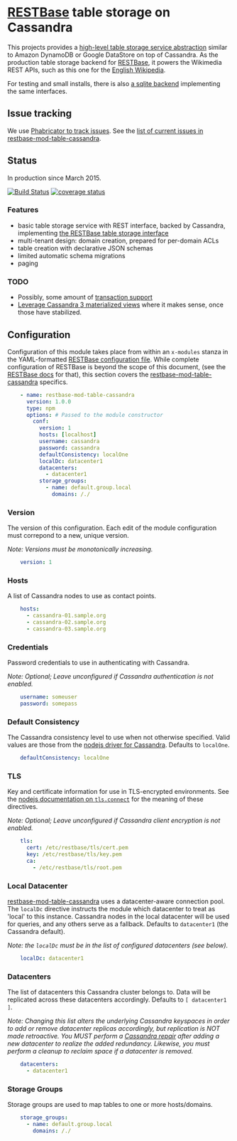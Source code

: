 # [RESTBase](https://github.com/wikimedia/restbase) table storage on Cassandra

This projects provides a [high-level table storage service abstraction][spec]
similar to Amazon DynamoDB or Google DataStore on top of Cassandra. As the
production table storage backend for [RESTBase][restbase], it powers the
Wikimedia REST APIs, such as this one for the [English
Wikipedia](https://en.wikipedia.org/api/rest_v1/?doc).

For testing and small installs, there is also [a sqlite backend][sqlite]
implementing the same interfaces.

[restbase]: https://github.com/wikimedia/restbase
[sqlite]: https://github.com/wikimedia/restbase-mod-table-sqlite
  
## Issue tracking

We use [Phabricator to track
issues](https://phabricator.wikimedia.org/maniphest/task/create/?projects=PHID-PROJ-xdgck5inpvozg2uwmj3f). See the [list of current issues in restbase-mod-table-cassandra](https://phabricator.wikimedia.org/tag/restbase-cassandra/).

## Status

In production since March 2015.

[![Build Status](https://travis-ci.org/wikimedia/restbase-mod-table-cassandra.svg?branch=master)](https://travis-ci.org/wikimedia/restbase-mod-table-cassandra)
[![coverage status](https://coveralls.io/repos/wikimedia/restbase-mod-table-cassandra/badge.svg)](https://coveralls.io/r/wikimedia/restbase-mod-table-cassandra)

### Features
- basic table storage service with REST interface, backed by Cassandra,
    implementing [the RESTBase table storage interface][spec]
- multi-tenant design: domain creation, prepared for per-domain ACLs
- table creation with declarative JSON schemas
- limited automatic schema migrations
- paging

[spec]: https://github.com/wikimedia/restbase-mod-table-spec


### TODO
- Possibly, some amount of [transaction support](https://github.com/wikimedia/restbase-mod-table-cassandra/blob/master/doc/Transactions.md)
- [Leverage Cassandra 3 materialized
    views](https://phabricator.wikimedia.org/T111746) where it makes sense,
    once those have stabilized.

## Configuration
Configuration of this module takes place from within an `x-modules` stanza in the YAML-formatted
[RESTBase configuration file](https://github.com/wikimedia/restbase/blob/master/config.example.wikimedia.yaml).
While complete configuration of RESTBase is beyond the scope of this document, (see the
[RESTBase docs](https://github.com/wikimedia/restbase) for that), this section covers the
[restbase-mod-table-cassandra](https://github.com/wikimedia/restbase-mod-table-cassandra) specifics.

```yaml
    - name: restbase-mod-table-cassandra
      version: 1.0.0
      type: npm
      options: # Passed to the module constructor
        conf:
          version: 1
          hosts: [localhost]
          username: cassandra
          password: cassandra
          defaultConsistency: localOne
          localDc: datacenter1
          datacenters:
            - datacenter1
          storage_groups:
            - name: default.group.local
              domains: /./
```

### Version
The version of this configuration.  Each edit of the module configuration must
correpond to a new, unique version.

*Note: Versions must be monotonically increasing.*

```yaml
    version: 1
```

### Hosts
A list of Cassandra nodes to use as contact points.

```yaml
    hosts:
      - cassandra-01.sample.org
      - cassandra-02.sample.org
      - cassandra-03.sample.org
```

### Credentials
Password credentials to use in authenticating with Cassandra.

*Note: Optional; Leave unconfigured if Cassandra authentication is not enabled.*

```yaml
    username: someuser
    password: somepass
```

### Default Consistency
The Cassandra consistency level to use when not otherwise specified.  Valid
values are those from the [nodejs driver for Cassandra](http://docs.datastax.com/en/drivers/nodejs/2.0/module-types.html#~consistencies).
Defaults to `localOne`.

```yaml
    defaultConsistency: localOne
```

### TLS
Key and certificate information for use in TLS-encrypted environments.  See the
[nodejs documentation on `tls.connect`](https://nodejs.org/api/tls.html#tls_tls_connect_port_host_options_callback)
for the meaning of these directives.

*Note: Optional; Leave unconfigured if Cassandra client encryption is not enabled.*

```yaml
    tls:
      cert: /etc/restbase/tls/cert.pem
      key: /etc/restbase/tls/key.pem
      ca:
        - /etc/restbase/tls/root.pem
```

### Local Datacenter
[restbase-mod-table-cassandra](https://github.com/wikimedia/restbase-mod-table-cassandra)
uses a datacenter-aware connection pool.  The `localDc` directive instructs the module
which datacenter to treat as 'local' to this instance.  Cassandra nodes in the local
datacenter will be used for queries, and any others serve as a fallback.  Defaults to
`datacenter1` (the Cassandra default).

*Note: the `localDc` must be in the list of configured datacenters (see below).*

```yaml
    localDc: datacenter1
```

### Datacenters
The list of datacenters this Cassandra cluster belongs to.  Data will be replicated
across these datacenters accordingly.  Defaults to `[ datacenter1 ]`.

*Note: Changing this list alters the underlying Cassandra keyspaces in order to add
or remove datacenter replicas accordingly, but replication is NOT made retroactive.
You MUST perform a
[Cassandra repair](http://wiki.apache.org/cassandra/Operations?#Repairing_missing_or_inconsistent_data)
after adding a new datacenter to realize the
added redundancy.  Likewise, you must perform a cleanup to reclaim space if a
datacenter is removed.*

```yaml
    datacenters:
      - datacenter1
```

### Storage Groups
Storage groups are used to map tables to one or more hosts/domains.

```yaml
    storage_groups:
      - name: default.group.local
        domains: /./
```
